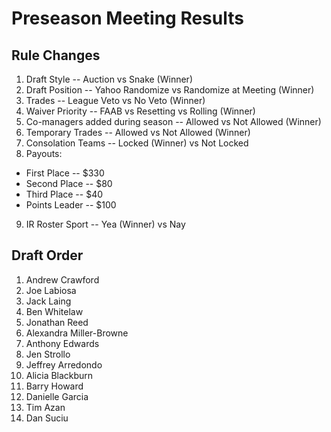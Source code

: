 # Preseason Meeting Results

## Rule Changes

1.  Draft Style -- Auction vs Snake (Winner)
2.  Draft Position -- Yahoo Randomize vs Randomize at Meeting (Winner)
3.  Trades -- League Veto vs No Veto (Winner)
4.  Waiver Priority -- FAAB vs Resetting vs Rolling (Winner)
5.  Co-managers added during season -- Allowed vs Not Allowed (Winner)
6.  Temporary Trades -- Allowed vs Not Allowed (Winner)
7.  Consolation Teams -- Locked (Winner) vs Not Locked
8.  Payouts:
   * First Place -- $330
   * Second Place -- $80
   * Third Place -- $40
   * Points Leader -- $100
9.  IR Roster Sport -- Yea (Winner) vs Nay

## Draft Order

1.  Andrew Crawford
2.  Joe Labiosa
3.  Jack Laing
4.  Ben Whitelaw
5.  Jonathan Reed
6.  Alexandra Miller-Browne
7.  Anthony Edwards
8.  Jen Strollo
9.  Jeffrey Arredondo
10.  Alicia Blackburn
11.  Barry Howard
12.  Danielle Garcia
13.  Tim Azan
14.  Dan Suciu
